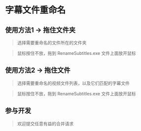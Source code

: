 # 字幕文件重命名

## 使用方法1 -> 拖住文件夹

>选择需要重命名的文件所在的文件夹

>鼠标按住不放，拖到 RenameSubtitles.exe 文件上面放开鼠标

## 使用方法2 -> 拖住文件

>选择需要重命名的视频文件列表，以及它们匹配的字幕文件

>鼠标按住不放，拖到 RenameSubtitles.exe 文件上面放开鼠标

## 参与开发

>欢迎提交任意有益的合并请求
